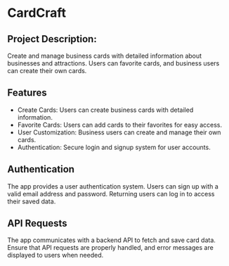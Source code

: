 # CardCraft
## Project Description: 
Create and manage business cards with detailed information about businesses and attractions.
Users can favorite cards, and business users can create their own cards.

## Features
+ Create Cards: Users can create business cards with detailed information.
+ Favorite Cards: Users can add cards to their favorites for easy access.
+ User Customization: Business users can create and manage their own cards.
+ Authentication: Secure login and signup system for user accounts.

## Authentication
The app provides a user authentication system.
Users can sign up with a valid email address and password.
Returning users can log in to access their saved data.

## API Requests
The app communicates with a backend API to fetch and save card data.
Ensure that API requests are properly handled, and error messages are displayed to users when needed.


